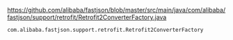 https://github.com/alibaba/fastjson/blob/master/src/main/java/com/alibaba/fastjson/support/retrofit/Retrofit2ConverterFactory.java
```
com.alibaba.fastjson.support.retrofit.Retrofit2ConverterFactory
```